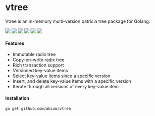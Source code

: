 # vtree

Vtree is an in-memory multi-version patricia tree package for Golang.

[![](https://img.shields.io/circleci/token/1ad2b78f6bd4c9c6acb0a9c7c85f0771767bebaa/project/abcum/vtree/master.svg?style=flat-square)](https://circleci.com/gh/abcum/vtree) [![](https://img.shields.io/badge/status-alpha-ff00bb.svg?style=flat-square)](https://github.com/abcum/vtree) [![](https://img.shields.io/badge/godoc-reference-blue.svg?style=flat-square)](https://godoc.org/github.com/abcum/vtree) [![](https://goreportcard.com/badge/github.com/abcum/vtree?style=flat-square)](https://goreportcard.com/report/github.com/abcum/vtree) [![](https://img.shields.io/coveralls/abcum/vtree/master.svg?style=flat-square)](https://coveralls.io/github/abcum/vtree?branch=master) [![](https://img.shields.io/badge/license-Apache_License_2.0-00bfff.svg?style=flat-square)](https://github.com/abcum/vtree) 

#### Features

- Immutable radix tree
- Copy-on-write radix tree
- Rich transaction support
- Versioned key-value items
- Select key-value items since a specific version
- Insert, and delete key-value items with a specific version
- Iterate through all versions of every key-value item

#### Installation

```bash
go get github.com/abcum/vtree
```
